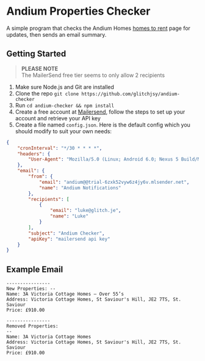 # Andium Properties Checker
A simple program that checks the Andium Homes [homes to rent](https://www.andiumhomes.je/findahome/propertylettings/) page for updates, then sends an email summary.

## Getting Started
> **PLEASE NOTE**<br>
> The MailerSend free tier seems to only allow 2 recipients

1. Make sure Node.js and Git are installed
2. Clone the repo `git clone https://github.com/glitchjsy/andium-checker`
3. Run `cd andium-checker && npm install`
4. Create a free account at [Mailersend](https://www.mailersend.com), follow the steps to set up your account and retrieve your API key
5. Create a file named `config.json`. Here is the default config which you should modify to suit your own needs:

```json
{
    "cronInterval": "*/30 * * * *",
    "headers": {
        "User-Agent": "Mozilla/5.0 (Linux; Android 6.0; Nexus 5 Build/MRA58N) AppleWebKit/537.36 (KHTML, like Gecko) Chrome/120.0.0.0 Mobile Safari/537.36"
    },
    "email": {
        "from": {
            "email": "andium@@trial-6zxk52vyw6z4jy6v.mlsender.net",
            "name": "Andium Notifications"
        },
        "recipients": [
            {
                "email": "luke@glitch.je",
                "name": "Luke"
            }
        ],
        "subject": "Andium Checker",
        "apiKey": "mailersend api key"
    }
}
```

## Example Email
```
----------------
New Properties: --
Name: 3A Victoria Cottage Homes – Over 55’s
Address: Victoria Cottage Homes, St Saviour's Hill, JE2 7TS, St. Saviour
Price: £910.00

----------------
Removed Properties:
--
Name: 3A Victoria Cottage Homes
Address: Victoria Cottage Homes, St Saviour's Hill, JE2 7TS, St. Saviour
Price: £910.00
```
